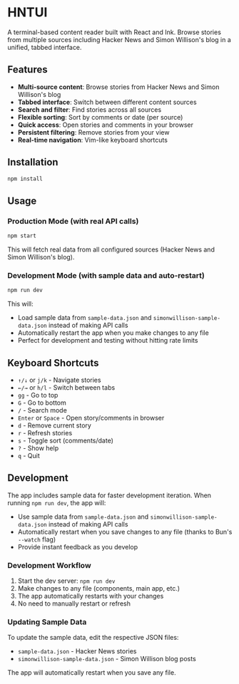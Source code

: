 # HNTUI

A terminal-based content reader built with React and Ink. Browse stories from multiple sources including Hacker News and Simon Willison's blog in a unified, tabbed interface.

## Features

- **Multi-source content**: Browse stories from Hacker News and Simon Willison's blog
- **Tabbed interface**: Switch between different content sources
- **Search and filter**: Find stories across all sources
- **Flexible sorting**: Sort by comments or date (per source)
- **Quick access**: Open stories and comments in your browser
- **Persistent filtering**: Remove stories from your view
- **Real-time navigation**: Vim-like keyboard shortcuts

## Installation

```bash
npm install
```

## Usage

### Production Mode (with real API calls)
```bash
npm start
```

This will fetch real data from all configured sources (Hacker News and Simon Willison's blog).


### Development Mode (with sample data and auto-restart)
```bash
npm run dev
```

This will:
- Load sample data from `sample-data.json` and `simonwillison-sample-data.json` instead of making API calls
- Automatically restart the app when you make changes to any file
- Perfect for development and testing without hitting rate limits


## Keyboard Shortcuts

- `↑/↓` or `j/k` - Navigate stories
- `←/→` or `h/l` - Switch between tabs
- `gg` - Go to top
- `G` - Go to bottom
- `/` - Search mode
- `Enter` or `Space` - Open story/comments in browser
- `d` - Remove current story
- `r` - Refresh stories
- `s` - Toggle sort (comments/date)
- `?` - Show help
- `q` - Quit

## Development

The app includes sample data for faster development iteration. When running `npm run dev`, the app will:

- Use sample data from `sample-data.json` and `simonwillison-sample-data.json` instead of making API calls
- Automatically restart when you save changes to any file (thanks to Bun's `--watch` flag)
- Provide instant feedback as you develop

### Development Workflow

1. Start the dev server: `npm run dev`
2. Make changes to any file (components, main app, etc.)
3. The app automatically restarts with your changes
4. No need to manually restart or refresh

### Updating Sample Data

To update the sample data, edit the respective JSON files:
- `sample-data.json` - Hacker News stories
- `simonwillison-sample-data.json` - Simon Willison blog posts

The app will automatically restart when you save any file.
